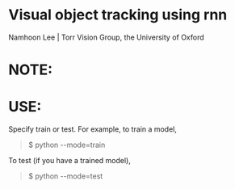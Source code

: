 # Visual object tracking using rnn 
Namhoon Lee | Torr Vision Group, the University of Oxford

# NOTE:

# USE:

Specify train or test. For example, to train a model,
> $ python --mode=train

To test (if you have a trained model),
> $ python --mode=test

